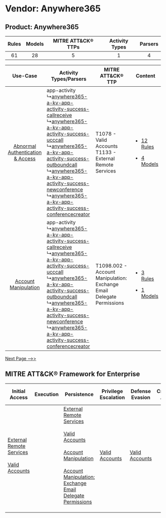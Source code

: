 Vendor: Anywhere365
===================
Product: Anywhere365
--------------------
| Rules | Models | MITRE ATT&CK® TTPs | Activity Types | Parsers |
|:-----:|:------:|:------------------:|:--------------:|:-------:|
|  61   |   28   |         5          |       1        |    4    |

|    Use-Case    | Activity Types/Parsers    | MITRE ATT&CK® TTP    | Content    |
|:----:| ---- | ---- | ---- |
| [Abnormal Authentication & Access](../../../UseCases/uc_abnormal_authentication_&_access.md) |  app-activity<br> ↳[anywhere365-a-kv-app-activity-success-callreceive](Ps/pC_anywhere365akvappactivitysuccesscallreceive.md)<br> ↳[anywhere365-a-kv-app-activity-success-ucccall](Ps/pC_anywhere365akvappactivitysuccessucccall.md)<br> ↳[anywhere365-a-kv-app-activity-success-outboundcall](Ps/pC_anywhere365akvappactivitysuccessoutboundcall.md)<br> ↳[anywhere365-a-kv-app-activity-success-newconference](Ps/pC_anywhere365akvappactivitysuccessnewconference.md)<br> ↳[anywhere365-a-kv-app-activity-success-conferencecreator](Ps/pC_anywhere365akvappactivitysuccessconferencecreator.md)<br> | T1078 - Valid Accounts<br>T1133 - External Remote Services<br>    | [<ul><li>12 Rules</li></ul><ul><li>4 Models</li></ul>](RM/r_m_anywhere365_anywhere365_Abnormal_Authentication_&_Access.md) |
|    [Account Manipulation](../../../UseCases/uc_account_manipulation.md)    |  app-activity<br> ↳[anywhere365-a-kv-app-activity-success-callreceive](Ps/pC_anywhere365akvappactivitysuccesscallreceive.md)<br> ↳[anywhere365-a-kv-app-activity-success-ucccall](Ps/pC_anywhere365akvappactivitysuccessucccall.md)<br> ↳[anywhere365-a-kv-app-activity-success-outboundcall](Ps/pC_anywhere365akvappactivitysuccessoutboundcall.md)<br> ↳[anywhere365-a-kv-app-activity-success-newconference](Ps/pC_anywhere365akvappactivitysuccessnewconference.md)<br> ↳[anywhere365-a-kv-app-activity-success-conferencecreator](Ps/pC_anywhere365akvappactivitysuccessconferencecreator.md)<br> | T1098.002 - Account Manipulation: Exchange Email Delegate Permissions<br> | [<ul><li>3 Rules</li></ul><ul><li>1 Models</li></ul>](RM/r_m_anywhere365_anywhere365_Account_Manipulation.md)    |
[Next Page -->>](2_ds_anywhere365_anywhere365.md)

MITRE ATT&CK® Framework for Enterprise
--------------------------------------
| Initial Access                                                                                                                                   | Execution | Persistence                                                                                                                                                                                                                                                                                                                                 | Privilege Escalation                                                | Defense Evasion                                                     | Credential Access | Discovery | Lateral Movement | Collection                                                                                                                                                            | Command and Control                                                                                                                       | Exfiltration | Impact |
| ------------------------------------------------------------------------------------------------------------------------------------------------ | --------- | ------------------------------------------------------------------------------------------------------------------------------------------------------------------------------------------------------------------------------------------------------------------------------------------------------------------------------------------- | ------------------------------------------------------------------- | ------------------------------------------------------------------- | ----------------- | --------- | ---------------- | --------------------------------------------------------------------------------------------------------------------------------------------------------------------- | ----------------------------------------------------------------------------------------------------------------------------------------- | ------------ | ------ |
| [External Remote Services](https://attack.mitre.org/techniques/T1133)<br><br>[Valid Accounts](https://attack.mitre.org/techniques/T1078)<br><br> |           | [External Remote Services](https://attack.mitre.org/techniques/T1133)<br><br>[Valid Accounts](https://attack.mitre.org/techniques/T1078)<br><br>[Account Manipulation](https://attack.mitre.org/techniques/T1098)<br><br>[Account Manipulation: Exchange Email Delegate Permissions](https://attack.mitre.org/techniques/T1098/002)<br><br> | [Valid Accounts](https://attack.mitre.org/techniques/T1078)<br><br> | [Valid Accounts](https://attack.mitre.org/techniques/T1078)<br><br> |                   |           |                  | [Email Collection](https://attack.mitre.org/techniques/T1114)<br><br>[Email Collection: Email Forwarding Rule](https://attack.mitre.org/techniques/T1114/003)<br><br> | [Proxy: Multi-hop Proxy](https://attack.mitre.org/techniques/T1090/003)<br><br>[Proxy](https://attack.mitre.org/techniques/T1090)<br><br> |              |        |